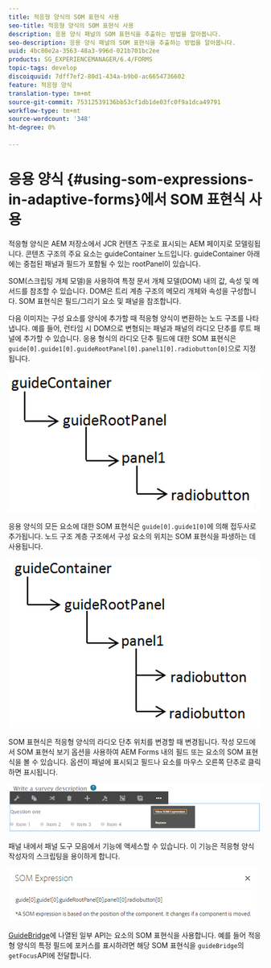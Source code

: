 ```yaml
---
title: 적응형 양식의 SOM 표현식 사용
seo-title: 적응형 양식의 SOM 표현식 사용
description: 응용 양식 패널의 SOM 표현식을 추출하는 방법을 알아봅니다.
seo-description: 응용 양식 패널의 SOM 표현식을 추출하는 방법을 알아봅니다.
uuid: 4bc80e2a-3563-48a3-996d-021b701bc2ee
products: SG_EXPERIENCEMANAGER/6.4/FORMS
topic-tags: develop
discoiquuid: 7dff7ef2-80d1-434a-b9b0-ac6654736602
feature: 적응형 양식
translation-type: tm+mt
source-git-commit: 75312539136bb53cf1db1de03fc0f9a1dca49791
workflow-type: tm+mt
source-wordcount: '348'
ht-degree: 0%

---
```



# 응용 양식 {#using-som-expressions-in-adaptive-forms}에서 SOM 표현식 사용

적응형 양식은 AEM 저장소에서 JCR 컨텐츠 구조로 표시되는 AEM 페이지로 모델링됩니다. 콘텐츠 구조의 주요 요소는 guideContainer 노드입니다. guideContainer 아래에는 중첩된 패널과 필드가 포함될 수 있는 rootPanel이 있습니다.

SOM(스크립팅 개체 모델)을 사용하여 특정 문서 개체 모델(DOM) 내의 값, 속성 및 메서드를 참조할 수 있습니다. DOM은 트리 계층 구조의 메모리 개체와 속성을 구성합니다. SOM 표현식은 필드/그리기 요소 및 패널을 참조합니다.

다음 이미지는 구성 요소를 양식에 추가할 때 적응형 양식이 변환하는 노드 구조를 나타냅니다. 예를 들어, 런타임 시 DOM으로 변형되는 패널과 패널의 라디오 단추를 루트 패널에 추가할 수 있습니다. 응용 형식의 라디오 단추 필드에 대한 SOM 표현식은 `guide[0].guide1[0].guideRootPanel[0].panel1[0].radiobutton[0]`으로 지정됩니다.

![DOM 트리](assets/hierarchy-1.png)

응용 양식의 모든 요소에 대한 SOM 표현식은 `guide[0].guide1[0]`에 의해 접두사로 추가됩니다. 노드 구조 계층 구조에서 구성 요소의 위치는 SOM 표현식을 파생하는 데 사용됩니다.

![라디오 단추가 2개인 DOM 트리](assets/hierarchy_radio_button.png)

SOM 표현식은 적응형 양식의 라디오 단추 위치를 변경할 때 변경됩니다. 작성 모드에서 SOM 표현식 보기 옵션을 사용하여 AEM Forms 내의 필드 또는 요소의 SOM 표현식을 볼 수 있습니다. 옵션이 패널에 표시되고 필드나 요소를 마우스 오른쪽 단추로 클릭하면 표시됩니다.

![적응형 양식의 SOM 표현식 추출](assets/som-expressions.png)

패널 내에서 패널 도구 모음에서 기능에 액세스할 수 있습니다. 이 기능은 적응형 양식 작성자의 스크립팅을 용이하게 합니다.

![패널 도구 모음을 사용하여 SOM 표현식 추출](assets/som-expression.png)

[GuideBridge](https://helpx.adobe.com/aem-forms/6/javascript-api/GuideBridge.md)에 나열된 일부 API는 요소의 SOM 표현식을 사용합니다. 예를 들어 적응형 양식의 특정 필드에 포커스를 표시하려면 해당 SOM 표현식을 `guideBridge`의 `getFocus`API에 전달합니다.

